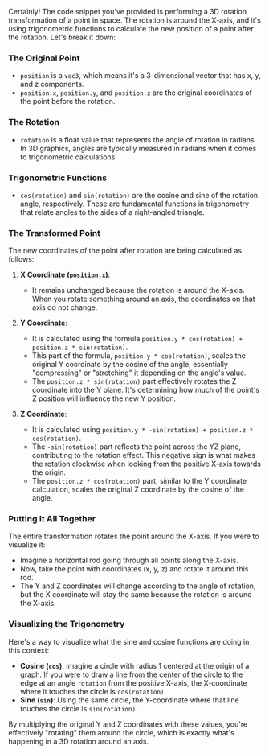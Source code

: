 Certainly! The code snippet you've provided is performing a 3D rotation transformation of a point in space. The rotation is around the X-axis, and it's using trigonometric functions to calculate the new position of a point after the rotation. Let's break it down:

### The Original Point

- `position` is a `vec3`, which means it's a 3-dimensional vector that has x, y, and z components.
- `position.x`, `position.y`, and `position.z` are the original coordinates of the point before the rotation.

### The Rotation

- `rotation` is a float value that represents the angle of rotation in radians. In 3D graphics, angles are typically measured in radians when it comes to trigonometric calculations.

### Trigonometric Functions

- `cos(rotation)` and `sin(rotation)` are the cosine and sine of the rotation angle, respectively. These are fundamental functions in trigonometry that relate angles to the sides of a right-angled triangle.

### The Transformed Point

The new coordinates of the point after rotation are being calculated as follows:

1. **X Coordinate (`position.x`)**: 
   - It remains unchanged because the rotation is around the X-axis. When you rotate something around an axis, the coordinates on that axis do not change.

2. **Y Coordinate**: 
   - It is calculated using the formula `position.y * cos(rotation) + position.z * sin(rotation)`.
   - This part of the formula, `position.y * cos(rotation)`, scales the original Y coordinate by the cosine of the angle, essentially "compressing" or "stretching" it depending on the angle's value.
   - The `position.z * sin(rotation)` part effectively rotates the Z coordinate into the Y plane. It's determining how much of the point's Z position will influence the new Y position.

3. **Z Coordinate**: 
   - It is calculated using `position.y * -sin(rotation) + position.z * cos(rotation)`.
   - The `-sin(rotation)` part reflects the point across the YZ plane, contributing to the rotation effect. This negative sign is what makes the rotation clockwise when looking from the positive X-axis towards the origin.
   - The `position.z * cos(rotation)` part, similar to the Y coordinate calculation, scales the original Z coordinate by the cosine of the angle.

### Putting It All Together

The entire transformation rotates the point around the X-axis. If you were to visualize it:
- Imagine a horizontal rod going through all points along the X-axis.
- Now, take the point with coordinates (x, y, z) and rotate it around this rod.
- The Y and Z coordinates will change according to the angle of rotation, but the X coordinate will stay the same because the rotation is around the X-axis.

### Visualizing the Trigonometry

Here's a way to visualize what the sine and cosine functions are doing in this context:
- **Cosine (`cos`)**: Imagine a circle with radius 1 centered at the origin of a graph. If you were to draw a line from the center of the circle to the edge at an angle `rotation` from the positive X-axis, the X-coordinate where it touches the circle is `cos(rotation)`.
- **Sine (`sin`)**: Using the same circle, the Y-coordinate where that line touches the circle is `sin(rotation)`.

By multiplying the original Y and Z coordinates with these values, you're effectively "rotating" them around the circle, which is exactly what's happening in a 3D rotation around an axis.